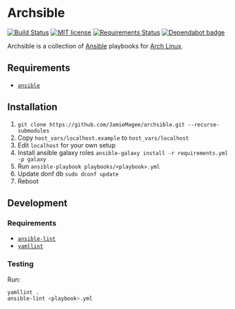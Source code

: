 # Archsible

[![Build Status](https://travis-ci.org/JamieMagee/archsible.svg?branch=master)](https://travis-ci.org/JamieMagee/archsible)
[![MIT license](https://img.shields.io/badge/license-MIT-blue.svg)](http://opensource.org/licenses/MIT)
[![Requirements Status](https://requires.io/github/JamieMagee/archsible/requirements.svg?branch=master)](https://requires.io/github/JamieMagee/archsible/requirements/?branch=master)
[![Dependabot badge](https://img.shields.io/badge/Dependabot-enabled-blue.svg)](https://dependabot.com/)

Archsible is a collection of [Ansible](https://www.ansible.com/) playbooks for [Arch Linux](https://www.archlinux.org/).

## Requirements

* [`ansible`](https://www.archlinux.org/packages/community/any/ansible/)

## Installation

1. `git clone https://github.com/JamieMagee/archsible.git --recurse-submodules`
2. Copy `host_vars/localhost.example` to `host_vars/localhost`
3. Edit `localhost` for your own setup
4. Install ansible galaxy roles `ansible-galaxy install -r requirements.yml -p galaxy`
5. Run `ansible-playbook playbooks/<playbook>.yml`
6. Update donf db `sudo dconf update`
7. Reboot

## Development

### Requirements

* [`ansible-lint`](https://www.archlinux.org/packages/community/any/ansible-lint/)
* [`yamllint`](https://aur.archlinux.org/packages/yamllint/)

### Testing

Run:

```sh
yamllint .
ansible-lint <playbook>.yml
```